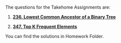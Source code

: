 The questions for the Takehome Assignments are:

1. [**236. Lowest Common Ancestor of a Binary Tree**](https://leetcode.com/problems/lowest-common-ancestor-of-a-binary-tree/submissions/1619926604/)

2. [**347. Top K Frequent Elements**](https://leetcode.com/problems/top-k-frequent-elements/?envType=problem-list-v2&envId=heap-priority-queue)


You can find the solutions in Homework Folder.